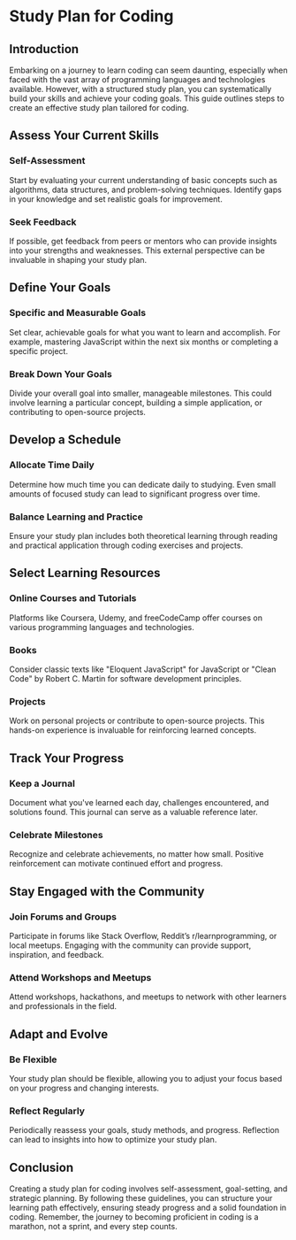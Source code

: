 # Study Plan for Coding

## Introduction

Embarking on a journey to learn coding can seem daunting, especially when faced with the vast array of programming languages and technologies available. However, with a structured study plan, you can systematically build your skills and achieve your coding goals. This guide outlines steps to create an effective study plan tailored for coding.

## Assess Your Current Skills

### Self-Assessment

Start by evaluating your current understanding of basic concepts such as algorithms, data structures, and problem-solving techniques. Identify gaps in your knowledge and set realistic goals for improvement.

### Seek Feedback

If possible, get feedback from peers or mentors who can provide insights into your strengths and weaknesses. This external perspective can be invaluable in shaping your study plan.

## Define Your Goals

### Specific and Measurable Goals

Set clear, achievable goals for what you want to learn and accomplish. For example, mastering JavaScript within the next six months or completing a specific project.

### Break Down Your Goals

Divide your overall goal into smaller, manageable milestones. This could involve learning a particular concept, building a simple application, or contributing to open-source projects.

## Develop a Schedule

### Allocate Time Daily

Determine how much time you can dedicate daily to studying. Even small amounts of focused study can lead to significant progress over time.

### Balance Learning and Practice

Ensure your study plan includes both theoretical learning through reading and practical application through coding exercises and projects.

## Select Learning Resources

### Online Courses and Tutorials

Platforms like Coursera, Udemy, and freeCodeCamp offer courses on various programming languages and technologies.

### Books

Consider classic texts like "Eloquent JavaScript" for JavaScript or "Clean Code" by Robert C. Martin for software development principles.

### Projects

Work on personal projects or contribute to open-source projects. This hands-on experience is invaluable for reinforcing learned concepts.

## Track Your Progress

### Keep a Journal

Document what you've learned each day, challenges encountered, and solutions found. This journal can serve as a valuable reference later.

### Celebrate Milestones

Recognize and celebrate achievements, no matter how small. Positive reinforcement can motivate continued effort and progress.

## Stay Engaged with the Community

### Join Forums and Groups

Participate in forums like Stack Overflow, Reddit’s r/learnprogramming, or local meetups. Engaging with the community can provide support, inspiration, and feedback.

### Attend Workshops and Meetups

Attend workshops, hackathons, and meetups to network with other learners and professionals in the field.

## Adapt and Evolve

### Be Flexible

Your study plan should be flexible, allowing you to adjust your focus based on your progress and changing interests.

### Reflect Regularly

Periodically reassess your goals, study methods, and progress. Reflection can lead to insights into how to optimize your study plan.

## Conclusion

Creating a study plan for coding involves self-assessment, goal-setting, and strategic planning. By following these guidelines, you can structure your learning path effectively, ensuring steady progress and a solid foundation in coding. Remember, the journey to becoming proficient in coding is a marathon, not a sprint, and every step counts.